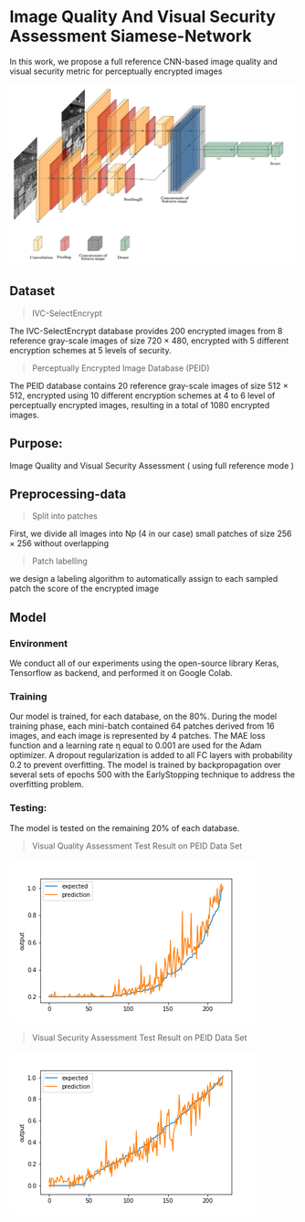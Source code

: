 # Image Quality And Visual Security Assessment Siamese-Network

In this work, we propose a full reference CNN-based image quality and visual security metric for perceptually encrypted images

![assets/Archi-Siamese.png](assets/Archi-Siamese.png)



## Dataset

> IVC-SelectEncrypt

The IVC-SelectEncrypt database provides 200 encrypted images from 8 reference gray-scale images of size 720 × 480, encrypted with 5 different encryption schemes at 5 levels of security. 

> Perceptually Encrypted Image Database (PEID)

The PEID database contains 20 reference gray-scale images of size 512 × 512, encrypted using 10 different encryption schemes at 4 to 6 level of perceptually encrypted images, resulting in a total of 1080 encrypted images.

## Purpose: 

Image Quality and Visual Security Assessment ( using full reference mode ) 

## Preprocessing-data

> Split into patches

First, we divide all images into Np (4 in our case) small patches of size 256 × 256 without overlapping

> Patch labelling

we design a labeling algorithm to automatically assign to each sampled patch the score of the encrypted image


## Model

### Environment

We conduct all of our experiments using the open-source library Keras, Tensorflow as backend, and performed it on Google Colab. 
 
### Training

Our model is trained, for each database, on the 80%. 
During the model training phase, each mini-batch contained 64 patches derived from 16 images, and each image is represented by 4 patches. The MAE loss function and a learning rate η equal to 0.001 are used for the Adam optimizer. A dropout regularization is added to all FC layers with probability 0.2 to prevent overfitting. 
The model is trained by backpropagation over several sets of epochs 500 with the EarlyStopping technique to address the overfitting problem.


### Testing: 

The model is tested on the remaining 20% of each database.
> Visual Quality Assessment Test Result on PEID Data Set

![assets/result.png](assets/result.png)

> Visual Security Assessment Test Result on PEID Data Set

![assets/VisualSecurity.png](assets/VisualSecurity.png)
